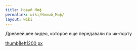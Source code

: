 ```yaml
---
title: Новый Миф
permalink: wiki/Новый_Миф/
layout: wiki
---
```


Древнейшее видео, которое еще передавали по ик-порту

[thumb\|left\|200 px](Файл:"морозная"_свежесть_от_Мифа... "wikilink")
